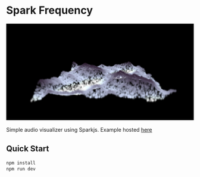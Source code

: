 # Spark Frequency
![Spark Frequency Visualizer](img.gif)

Simple audio visualizer using Sparkjs.  Example hosted [here](https://sparkfreq.netlify.app/)

## Quick Start

```
npm install
npm run dev
```